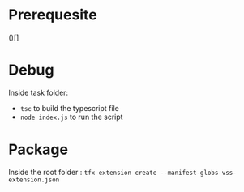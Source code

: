 # Prerequesite

()[]


# Debug

Inside task folder:
- `tsc` to build the typescript file
- `node index.js` to run the script

# Package

Inside the root folder : `tfx extension create --manifest-globs vss-extension.json`
